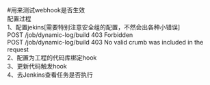 #用来测试webhook是否生效</br>
配置过程</br>
1、配置jekins[需要特别注意安全组的配置，不然会出各种小错误]</br>
POST /job/dynamic-log/build    403 Forbidden </br>
POST /job/dynamic-log/build    403 No valid crumb was included in the request </br>
2、配置为工程的代码库绑定hook</br>
3、更新代码触发hook</br>
4、去Jenkins查看任务是否执行
